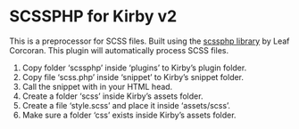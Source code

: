# SCSSPHP for Kirby v2

This is a preprocessor for SCSS files. Built using the [scssphp library](https://github.com/leafo/scssphp) by Leaf Corcoran. This plugin will automatically process SCSS files.

1. Copy folder ‘scssphp’ inside ‘plugins’ to Kirby’s plugin folder.
2. Copy file ‘scss.php’ inside ‘snippet’ to Kirby’s snippet folder.
3. Call the snippet with <?php snippet('scss') ?> in your HTML head.
4. Create a folder ‘scss’ inside Kirby’s assets folder.
5. Create a file ‘style.scss’ and place it inside ‘assets/scss’.
6. Make sure a folder ‘css’ exists inside Kirby’s assets folder.